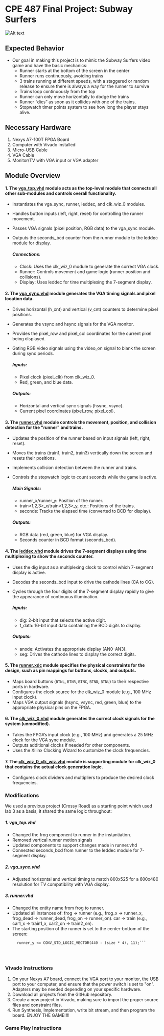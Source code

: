 # CPE 487 Final Project: Subway Surfers
<img title="subway surfers" alt="Alt text" src="subway surfers.jpg">

## Expected Behavior

* Our goal in making this project is to mimic the Subway Surfers video game and have the basic mechanics:
  - Runner starts at the bottom of the screen in the center
  - Runner runs continuously, avoiding trains
  - 3 trains running at different speeds, with a staggered or random release to ensure there is always a way for the runner to survive
  - Trains loop continuously from the top
  - Runner can only move horizontally to dodge the trains
  - Runner “dies” as soon as it collides with one of the trains.
  - Stopwatch timer points system to see how long the player stays alive. 

## Necessary Hardware
1. Nexys A7-100T FPGA Board
2. Computer with Vivado installed
3. Micro-USB Cable
4. VGA Cable
5. Monitor/TV with VGA input or VGA adapter

## Module Overview
#### 1. The [vga_top.vhd](https://github.com/ryanvconnolly/CPE487finalproject/blob/main/vga_top.vhd "vga_top.vhd") module acts as the top-level module that connects all other sub-modules and controls overall functionality.
- Instantiates the vga_sync, runner, leddec, and clk_wiz_0 modules.
- Handles button inputs (left, right, reset) for controlling the runner movement.
- Passes VGA signals (pixel position, RGB data) to the vga_sync module.
- Outputs the seconds_bcd counter from the runner module to the leddec module for display.

    ##### Connections:
    - Clock: Uses the clk_wiz_0 module to generate the correct VGA clock.
    - Runner: Controls movement and game logic (runner position and collisions).
    - Display: Uses leddec for time multiplexing the 7-segment display.

#### 2. The [vga_sync.vhd](https://github.com/ryanvconnolly/CPE487finalproject/blob/main/vga_sync.vhd "vga_sync.vhd") module generates the VGA timing signals and pixel location data.
- Drives horizontal (h_cnt) and vertical (v_cnt) counters to determine pixel positions.
- Generates the vsync and hsync signals for the VGA monitor.
- Provides the pixel_row and pixel_col coordinates for the current pixel being displayed.
- Gating RGB video signals using the video_on signal to blank the screen during sync periods.
  
    ##### Inputs:
    - Pixel clock (pixel_clk) from clk_wiz_0.
    - Red, green, and blue data.

    ##### Outputs:
    - Horizontal and vertical sync signals (hsync, vsync).
    - Current pixel coordinates (pixel_row, pixel_col).

#### 3. The [runner.vhd](https://github.com/ryanvconnolly/CPE487finalproject/blob/main/runner.vhd "runner.vhd") module controls the movement, position, and collision detection for the "runner" and trains.
- Updates the position of the runner based on input signals (left, right, reset).
- Moves the trains (train1, train2, train3) vertically down the screen and resets their positions.
- Implements collision detection between the runner and trains.
- Controls the stopwatch logic to count seconds while the game is active.
  
    ##### Main Signals:
    - runner_x/runner_y: Position of the runner.
    - train<1,2,3>_x/train<1,2,3>_y, etc.: Positions of the trains.
    - seconds: Tracks the elapsed time (converted to BCD for display).

    ##### Outputs:
    - RGB data (red, green, blue) for VGA display.
    - Seconds counter in BCD format (seconds_bcd).

#### 4. The [leddec.vhd](https://github.com/ryanvconnolly/CPE487finalproject/blob/main/leddec.vhd "leddec") module drives the 7-segment displays using time multiplexing to show the seconds counter.
- Uses the dig input as a multiplexing clock to control which 7-segment display is active.
- Decodes the seconds_bcd input to drive the cathode lines (CA to CG).
- Cycles through the four digits of the 7-segment display rapidly to give the appearance of continuous illumination.
  
    ##### Inputs:
    - dig: 2-bit input that selects the active digit.
    - f_data: 16-bit input data containing the BCD digits to display.

    ##### Outputs:
    - anode: Activates the appropriate display (AN0–AN3).
    - seg: Drives the cathode lines to display the correct digits.

#### 5. The [runner.xdc](https://github.com/ryanvconnolly/CPE487finalproject/blob/main/runner.xdc "runner.xdc") module specifies the physical constraints for the design, such as pin mappings for buttons, clocks, and outputs.
- Maps board buttons (`BTNL`, `BTNR`, `BTNC`, `BTND`, `BTNU`) to their respective ports in hardware.
- Configures the clock source for the clk_wiz_0 module (e.g., 100 MHz input clock).
- Maps VGA output signals (hsync, vsync, red, green, blue) to the appropriate physical pins on the FPGA.

#### 6. The [clk_wiz_0.vhd](https://github.com/ryanvconnolly/CPE487finalproject/blob/main/clk_wiz_0.vhd "clk_wiz_0.vhd") module generates the correct clock signals for the system (unmodified).
- Takes the FPGA’s input clock (e.g., 100 MHz) and generates a 25 MHz clock for the VGA sync module.
- Outputs additional clocks if needed for other components.
- Uses the Xilinx Clocking Wizard to customize the clock frequencies.

#### 7. The [clk_wiz_0_clk_wiz.vhd](https://github.com/ryanvconnolly/CPE487finalproject/blob/main/clk_wiz_0.vhd "clk_wiz_0_clk_wiz") module is supporting module for clk_wiz_0 that contains the actual clock generation logic.
- Configures clock dividers and multipliers to produce the desired clock frequencies.


### Modifications
We used a previous project (Crossy Road) as a starting point which used lab 3 as a basis, it shared the same logic throughout:
##### 1. vga_top.vhd
- Changed the frog component to runner in the instantiation.
- Removed vertical runner motion signals
- Updated components to support changes made in runner.vhd
- Connected seconds_bcd from runner to the leddec module for 7-segment display.

##### 2. vga_sync.vhd
- Adjusted horizontal and vertical timing to match 800x525 for a 600x480 resolution for TV compatibility with VGA display.

##### 3. runner.vhd
- Changed the entity name from frog to runner.
- Updated all instances of:
frog → runner (e.g., frog_x → runner_x, frog_dead → runner_dead, frog_on → runner_on).
car → train (e.g., car1_x → train1_x, car2_on → train2_on).
- The starting position of the runner is set to the center-bottom of the screen:
  ```runner_x <= CONV_STD_LOGIC_VECTOR(320 - (size/2), 11);
    runner_y <= CONV_STD_LOGIC_VECTOR(440 - (size * 4), 11);```




### Vivado Instructions
1. On your Nexys A7 board, connect the VGA port to your monitor, the USB port to your computer, and ensure that the power switch is set to "on". Adapters may be needed depending on your specific hardware.
2. Download all projects from the GitHub repository.
3. Create a new project in Vivado, making sure to import the proper source files and constraint files.
4. Run Synthesis, Implementation, write bit stream, and then program the board. 
ENJOY THE GAME!!!!


### Game Play Instructions



